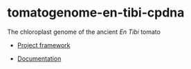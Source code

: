 # tomatogenome-en-tibi-cpdna

The chloroplast genome of the ancient *En Tibi* tomato

- [Project framework](https://github.com/naturalis/tomatogenome-en-tibi-cpdna/issues/1)

- [Documentation](https://github.com/naturalis/tomatogenome-en-tibi-cpdna/tree/main/data)
